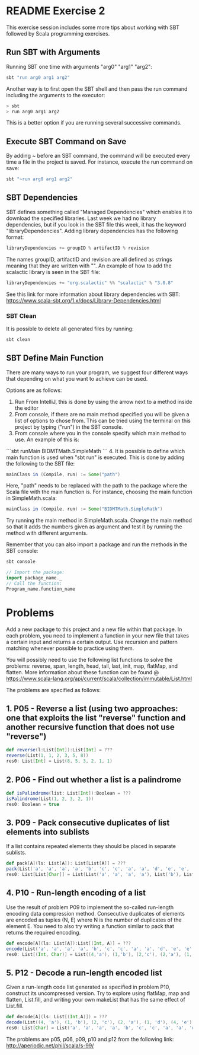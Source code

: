 # README Exercise 2
This exercise session includes some more tips about working with SBT followed by Scala programming exercises.

## Run SBT with Arguments
Running SBT one time with arguments "arg0" "arg1" "arg2":

```bash
sbt "run arg0 arg1 arg2"
```

Another way is to first open the SBT shell and then pass the run command including the arguments to the executor:

```bash
> sbt
> run arg0 arg1 arg2
```

This is a better option if you are running several successive commands.

## Execute SBT Command on Save
By adding ~ before an SBT command, the command will be executed every time a file in the project is saved. For instance, execute the run command on save:

```bash
sbt "~run arg0 arg1 arg2"
```

## SBT Dependencies
SBT defines something called "Managed Dependencies" which enables it to download the specified libraries. Last week we had no library dependencies, but if you look in the SBT file this week, it has the keyword "libraryDependencies".
Adding library dependencies has the following format:

```sbt
libraryDependencies += groupID % artifactID % revision
```

The names groupID, artifactID and revision are all defined as strings meaning that they are written with "".
An example of how to add the scalactic library is seen in the SBT file:

```sbt
libraryDependencies += "org.scalactic" %% "scalactic" % "3.0.8"
```

See this link for more information about library dependencies with SBT: https://www.scala-sbt.org/1.x/docs/Library-Dependencies.html


### SBT Clean
It is possible to delete all generated files by running:

```bash
sbt clean
```

## SBT Define Main Function

There are many ways to run your program, we suggest four different ways that depending on what you want to achieve can be used.

Options are as follows:

1. Run From IntelliJ, this is done by using the arrow next to a method inside the editor
2. From console, if there are no main method specified you will be given a list of options to chose from. This can be tried using the terminal on this project by typing ("run") in the SBT console.
3. From console where you in the console specify which main method to use. An example of this is:

´´´sbt
runMain BIDMTMath.SimpleMath
´´´
4. It is possible to define which main function is used when "sbt run" is executed. This is done by adding the following to the SBT file:

```sbt
mainClass in (Compile, run) := Some("path")
```

Here, "path" needs to be replaced with the path to the package where the Scala file with the main function is.
For instance, choosing the main function in SimpleMath.scala:

```sbt
mainClass in (Compile, run) := Some("BIDMTMath.SimpleMath")
```

Try running the main method in SimpleMath.scala. 
Change the main method so that it adds the numbers given as argument and test it by running the method with different arguments. 

Remember that you can also import a package and run the methods in the SBT console: 

```bash
sbt console
```

```scala
// Import the package:
import package_name._
// Call the function:
Program_name.function_name
```   

# Problems
Add a new package to this project and a new file within that package.
In each problem, you need to implement a function in your new file that takes a certain input and returns a certain output. 
Use recursion and pattern matching whenever possible to practice using them. 

You will possibly need to use the following list functions to solve the problems: reverse, span, length, head, tail, last, init, map, flatMap, and flatten. More information about these function can be found @ https://www.scala-lang.org/api/current/scala/collection/immutable/List.html 

The problems are specified as follows:

## 1. P05 - Reverse a list (using two approaches: one that exploits the list "reverse" function and another recursive function that does not use "reverse")
```scala
def reverse(l:List[Int]):List[Int] = ???
reverse(List(1, 1, 2, 3, 5, 8))
res0: List[Int] = List(8, 5, 3, 2, 1, 1)
```

## 2. P06 - Find out whether a list is a palindrome
```scala
def isPalindrome(list: List[Int]):Boolean = ???
isPalindrome(List(1, 2, 3, 2, 1))
res0: Boolean = true
```

## 3. P09 - Pack consecutive duplicates of list elements into sublists
If a list contains repeated elements they should be placed in separate sublists.

```scala
def pack[A](ls: List[A]): List[List[A]] = ???
pack(List('a', 'a', 'a', 'a', 'b', 'c', 'c', 'a', 'a', 'd', 'e', 'e', 'e', 'e'))
res0: List[List[Char]] = List(List('a', 'a', 'a', 'a'), List('b'), List('c', 'c'), List('a', 'a'), List('d'), List('e', 'e', 'e', 'e'))
```

## 4. P10 - Run-length encoding of a list
Use the result of problem P09 to implement the so-called run-length encoding data compression method. Consecutive duplicates of elements are encoded as tuples (N, E) where N is the number of duplicates of the element E. You need to also try writing a function similar to pack that returns the required encoding. 

```scala
def encode[A](ls: List[A]):List[(Int, A)] = ???
encode(List('a', 'a', 'a', 'a', 'b', 'c', 'c', 'a', 'a', 'd', 'e', 'e', 'e', 'e'))
res0: List[(Int, Char)] = List((4,'a'), (1,'b'), (2,'c'), (2,'a'), (1,'d'), (4,'e'))
```

## 5. P12 - Decode a run-length encoded list
Given a run-length code list generated as specified in problem P10, construct its uncompressed version. Try to explore using flatMap, map and flatten, List.fill, and writing your own makeList that has the same effect of List.fill. 

```scala
def decode[A](ls: List[(Int,A)]) = ???
decode(List((4, 'a'), (1, 'b'), (2, 'c'), (2, 'a'), (1, 'd'), (4, 'e')))
res0: List[Char] = List('a', 'a', 'a', 'a', 'b', 'c', 'c', 'a', 'a', 'd', 'e', 'e', 'e', 'e')
```

The problems are p05, p06, p09, p10 and p12 from the following link: http://aperiodic.net/phil/scala/s-99/

